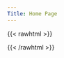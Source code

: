 ```yaml
---
Title: Home Page
---
```

{{< rawhtml >}}
<div class="row">
  <div class="four columns">
	<a href="/aerolineas/"></a>
  </div>
  <div class="four columns value-prop">
	<a href="/aviones/"></a>
  </div>
  <div class="four columns value-prop">
	<a href="/fabricantes/"></a>
  </div>
</div>
{{< /rawhtml >}}